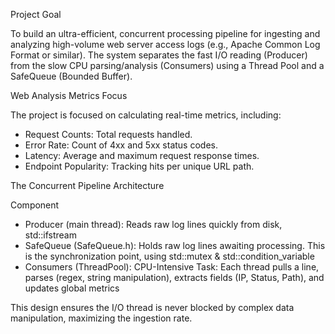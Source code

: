 Project Goal

To build an ultra-efficient, concurrent processing pipeline for ingesting and analyzing high-volume web server access logs (e.g., Apache Common Log Format or similar). The system separates the fast I/O reading (Producer) from the slow CPU parsing/analysis (Consumers) using a Thread Pool and a SafeQueue (Bounded Buffer).

Web Analysis Metrics Focus

The project is focused on calculating real-time metrics, including:

- Request Counts: Total requests handled.
- Error Rate: Count of 4xx and 5xx status codes.
- Latency: Average and maximum request response times.
- Endpoint Popularity: Tracking hits per unique URL path.

The Concurrent Pipeline Architecture

Component 
  - Producer (main thread): Reads raw log lines quickly from disk,  std::ifstream
  - SafeQueue (SafeQueue.h): Holds raw log lines awaiting processing. This is the synchronization point, using std::mutex & std::condition_variable
  - Consumers (ThreadPool): CPU-Intensive Task: Each thread pulls a line, parses (regex, string manipulation), extracts fields (IP, Status, Path), and updates global metrics       

This design ensures the I/O thread is never blocked by complex data manipulation, maximizing the ingestion rate.
